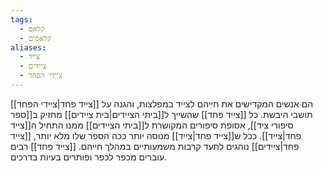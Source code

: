 ```yaml
---
tags:
  - קלאס
  - קלאסים
aliases:
  - צייד
  - ציידים
  - ציידי הפחד
---
```

[[צייד פחד|ציידי הפחד]] הם אנשים המקדישים את חייהם לצייד במפלצות, והגנה על תושבי היבשת.
כל [[צייד פחד]] שהשייך ל[[ביתי הציידים|בית ציידים]] מחזיק ב[[ספר סיפורי ציד]], אסופת סיפורים המקושרת ל[[ביתי הציידים]] ממנו התחיל ה[[צייד פחד|צייד]]. ככל ש[[צייד פחד|צייד]] מנוסה יותר ככה הספר שלו מלא יותר, [[צייד פחד|ציידים]] נוהגים לתעד קרבות משמעותיים במהלך חייהם.
[[צייד פחד]] רבים עוברים מכפר לכפר ופותרים בעיות בדרכים.

